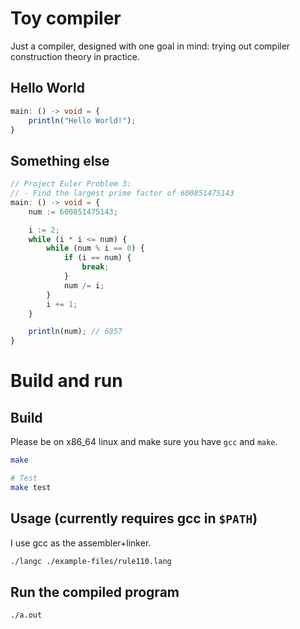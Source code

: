 # Toy compiler

Just a compiler, designed with one goal in mind: trying out compiler construction theory in practice.

## Hello World

```ts
main: () -> void = {
    println("Hello World!");
}
```

## Something else

```ts
// Project Euler Problem 3: 
// - Find the largest prime factor of 600851475143
main: () -> void = {
    num := 600851475143;

    i := 2;
    while (i * i <= num) {
        while (num % i == 0) {
            if (i == num) {
                break;
            }
            num /= i;
        }
        i += 1;
    }

    println(num); // 6857
}
```

# Build and run

## Build

Please be on x86_64 linux and make sure you have `gcc` and `make`.

```bash
make

# Test
make test
```

## Usage (currently requires gcc in `$PATH`)

I use gcc as the assembler+linker.

```bash
./langc ./example-files/rule110.lang
```

## Run the compiled program

```bash
./a.out
```
